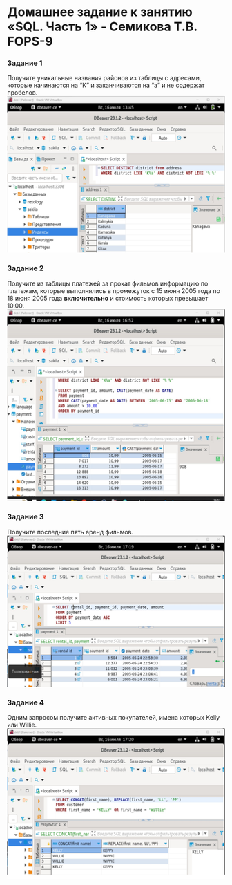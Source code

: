 # Домашнее задание к занятию «SQL. Часть 1» - Семикова Т.В. FOPS-9
### Задание 1

Получите уникальные названия районов из таблицы с адресами, которые начинаются на “K” и заканчиваются на “a” и не содержат пробелов.
![alt text](https://github.com/SemikovaTV/hw_sql1/blob/main/1.jpg)

### Задание 2

Получите из таблицы платежей за прокат фильмов информацию по платежам, которые выполнялись в промежуток с 15 июня 2005 года по 18 июня 2005 года **включительно** и стоимость которых превышает 10.00.
![alt text](https://github.com/SemikovaTV/hw_sql1/blob/main/2.jpg)

### Задание 3

Получите последние пять аренд фильмов.
![alt text](https://github.com/SemikovaTV/hw_sql1/blob/main/3.1.jpg)

### Задание 4

Одним запросом получите активных покупателей, имена которых Kelly или Willie. 
![alt text](https://github.com/SemikovaTV/hw_sql1/blob/main/4.1.jpg)

